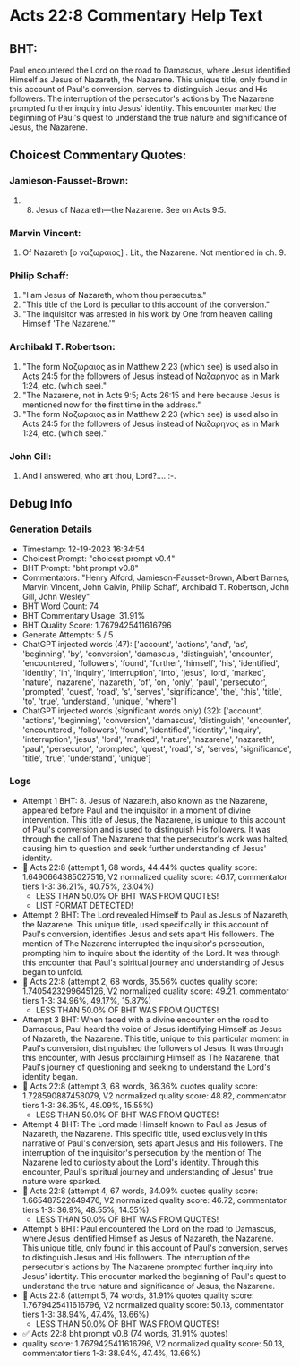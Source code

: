 # Acts 22:8 Commentary Help Text

## BHT:
Paul encountered the Lord on the road to Damascus, where Jesus identified Himself as Jesus of Nazareth, the Nazarene. This unique title, only found in this account of Paul's conversion, serves to distinguish Jesus and His followers. The interruption of the persecutor's actions by The Nazarene prompted further inquiry into Jesus' identity. This encounter marked the beginning of Paul's quest to understand the true nature and significance of Jesus, the Nazarene.

## Choicest Commentary Quotes:
### Jamieson-Fausset-Brown:
1. 8. Jesus of Nazareth—the
	Nazarene. See on Acts 9:5.


### Marvin Vincent:
1. Of Nazareth [ο ναζωραιος] . Lit., the Nazarene. Not mentioned in ch. 9.


### Philip Schaff:
1. "I am Jesus of Nazareth, whom thou persecutes."
2. "This title of the Lord is peculiar to this account of the conversion."
3. "The inquisitor was arrested in his work by One from heaven calling Himself 'The Nazarene.'"

### Archibald T. Robertson:
1. "The form Ναζωραιος as in Matthew 2:23 (which see) is used also in Acts 24:5 for the followers of Jesus instead of Ναζαρηνος as in Mark 1:24, etc. (which see)."
2. "The Nazarene, not in Acts 9:5; Acts 26:15 and here because Jesus is mentioned now for the first time in the address."
3. "The form Ναζωραιος as in Matthew 2:23 (which see) is used also in Acts 24:5 for the followers of Jesus instead of Ναζαρηνος as in Mark 1:24, etc. (which see)."

### John Gill:
1. And I answered, who art thou, Lord?....
 :-.



## Debug Info
### Generation Details
- Timestamp: 12-19-2023 16:34:54
- Choicest Prompt: "choicest prompt v0.4"
- BHT Prompt: "bht prompt v0.8"
- Commentators: "Henry Alford, Jamieson-Fausset-Brown, Albert Barnes, Marvin Vincent, John Calvin, Philip Schaff, Archibald T. Robertson, John Gill, John Wesley"
- BHT Word Count: 74
- BHT Commentary Usage: 31.91%
- BHT Quality Score: 1.7679425411616796
- Generate Attempts: 5 / 5
- ChatGPT injected words (47):
	['account', 'actions', 'and', 'as', 'beginning', 'by', 'conversion', 'damascus', 'distinguish', 'encounter', 'encountered', 'followers', 'found', 'further', 'himself', 'his', 'identified', 'identity', 'in', 'inquiry', 'interruption', 'into', 'jesus', 'lord', 'marked', 'nature', 'nazarene', 'nazareth', 'of', 'on', 'only', 'paul', 'persecutor', 'prompted', 'quest', 'road', 's', 'serves', 'significance', 'the', 'this', 'title', 'to', 'true', 'understand', 'unique', 'where']
- ChatGPT injected words (significant words only) (32):
	['account', 'actions', 'beginning', 'conversion', 'damascus', 'distinguish', 'encounter', 'encountered', 'followers', 'found', 'identified', 'identity', 'inquiry', 'interruption', 'jesus', 'lord', 'marked', 'nature', 'nazarene', 'nazareth', 'paul', 'persecutor', 'prompted', 'quest', 'road', 's', 'serves', 'significance', 'title', 'true', 'understand', 'unique']

### Logs
- Attempt 1 BHT: 8. Jesus of Nazareth, also known as the Nazarene, appeared before Paul and the inquisitor in a moment of divine intervention. This title of Jesus, the Nazarene, is unique to this account of Paul's conversion and is used to distinguish His followers. It was through the call of The Nazarene that the persecutor's work was halted, causing him to question and seek further understanding of Jesus' identity.
- 🔄 Acts 22:8 (attempt 1, 68 words, 44.44% quotes quality score: 1.6490664385027516, V2 normalized quality score: 46.17, commentator tiers 1-3: 36.21%, 40.75%, 23.04%) 
	- LESS THAN 50.0% OF BHT WAS FROM QUOTES! 
	- LIST FORMAT DETECTED!
- Attempt 2 BHT: The Lord revealed Himself to Paul as Jesus of Nazareth, the Nazarene. This unique title, used specifically in this account of Paul's conversion, identifies Jesus and sets apart His followers. The mention of The Nazarene interrupted the inquisitor's persecution, prompting him to inquire about the identity of the Lord. It was through this encounter that Paul's spiritual journey and understanding of Jesus began to unfold.
- 🔄 Acts 22:8 (attempt 2, 68 words, 35.56% quotes quality score: 1.7405423299645126, V2 normalized quality score: 49.21, commentator tiers 1-3: 34.96%, 49.17%, 15.87%) 
	- LESS THAN 50.0% OF BHT WAS FROM QUOTES!
- Attempt 3 BHT: When faced with a divine encounter on the road to Damascus, Paul heard the voice of Jesus identifying Himself as Jesus of Nazareth, the Nazarene. This title, unique to this particular moment in Paul's conversion, distinguished the followers of Jesus. It was through this encounter, with Jesus proclaiming Himself as The Nazarene, that Paul's journey of questioning and seeking to understand the Lord's identity began.
- 🔄 Acts 22:8 (attempt 3, 68 words, 36.36% quotes quality score: 1.728590887458079, V2 normalized quality score: 48.82, commentator tiers 1-3: 36.35%, 48.09%, 15.55%) 
	- LESS THAN 50.0% OF BHT WAS FROM QUOTES!
- Attempt 4 BHT: The Lord made Himself known to Paul as Jesus of Nazareth, the Nazarene. This specific title, used exclusively in this narrative of Paul's conversion, sets apart Jesus and His followers. The interruption of the inquisitor's persecution by the mention of The Nazarene led to curiosity about the Lord's identity. Through this encounter, Paul's spiritual journey and understanding of Jesus' true nature were sparked.
- 🔄 Acts 22:8 (attempt 4, 67 words, 34.09% quotes quality score: 1.665487522649476, V2 normalized quality score: 46.72, commentator tiers 1-3: 36.9%, 48.55%, 14.55%) 
	- LESS THAN 50.0% OF BHT WAS FROM QUOTES!
- Attempt 5 BHT: Paul encountered the Lord on the road to Damascus, where Jesus identified Himself as Jesus of Nazareth, the Nazarene. This unique title, only found in this account of Paul's conversion, serves to distinguish Jesus and His followers. The interruption of the persecutor's actions by The Nazarene prompted further inquiry into Jesus' identity. This encounter marked the beginning of Paul's quest to understand the true nature and significance of Jesus, the Nazarene.
- 🔄 Acts 22:8 (attempt 5, 74 words, 31.91% quotes quality score: 1.7679425411616796, V2 normalized quality score: 50.13, commentator tiers 1-3: 38.94%, 47.4%, 13.66%) 
	- LESS THAN 50.0% OF BHT WAS FROM QUOTES!
- ✅ Acts 22:8 bht prompt v0.8 (74 words, 31.91% quotes)
- quality score: 1.7679425411616796, V2 normalized quality score: 50.13, commentator tiers 1-3: 38.94%, 47.4%, 13.66%)